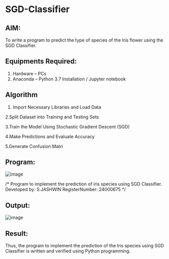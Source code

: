 # SGD-Classifier
## AIM:
To write a program to predict the type of species of the Iris flower using the SGD Classifier.

## Equipments Required:
1. Hardware – PCs
2. Anaconda – Python 3.7 Installation / Jupyter notebook

## Algorithm
1. Import Necessary Libraries and Load Data

2.Split Dataset into Training and Testing Sets
   
3.Train the Model Using Stochastic Gradient Descent (SGD)

4.Make Predictions and Evaluate Accuracy 
 
5.Generate Confusion Matri

## Program:
![image](https://github.com/user-attachments/assets/d7f6ef50-4ba4-450d-8dde-2115aac76ef5)

/*
Program to implement the prediction of iris species using SGD Classifier.
Developed by: S.JASHWIN
RegisterNumber: 24000675 
*/


## Output:
![image](https://github.com/user-attachments/assets/5f06f767-1f38-4549-a106-f4811320d03f)




## Result:
Thus, the program to implement the prediction of the Iris species using SGD Classifier is written and verified using Python programming.
